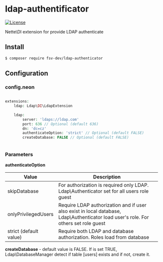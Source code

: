 # ldap-authentificator
[![License](https://img.shields.io/badge/license-GPLv2-blue.svg)](https://img.shields.io/badge/license-GPLv2-blue.svg)

Nette\DI extension for provide LDAP authenticate

## Install
```sh
$ composer require fsv-dev/ldap-authenticator
```

## Configuration

### config.neon
```php

extensions:
	ldap: Ldap\DI\LdapExtension
	
	ldap:
    	server: 'ldaps://ldap.com'
    	port: 636 // Optional (default 636)
    	dn: 'dc=cz'
    	authenticateOption: 'strict' // Optional (default FALSE)
    	createDatabase: FALSE // Optional (default FALSE)
    	
```

### Parameters
**authenticateOption**

Value | Description
------------ | -------------
skipDatabase | For authorization is required only LDAP. Ldap\Authenticator set for all users role guest
onlyPrivilegedUsers | Require LDAP authorization and if user also exist in local database, Ldap\Authenticator load user's role. For others set role guest
strict (default value) | Require both LDAP and database authorization. Roles load from database


**createDatabase** - default value is FALSE. If is set TRUE, Ldap\DatabaseManager detect if table [users] exists and if not, create it.
